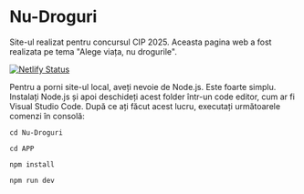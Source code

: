 # Nu-Droguri
Site-ul realizat pentru concursul CIP 2025. Aceasta pagina web a fost realizata pe tema "Alege viața, nu drogurile". 

[![Netlify Status](https://api.netlify.com/api/v1/badges/559ed67b-dc2b-4db7-8ece-92af6bd5d2ea/deploy-status)](https://app.netlify.com/projects/nudroguri/deploys)


Pentru a porni site-ul local, aveți nevoie de Node.js. Este foarte simplu. Instalați Node.js și apoi deschideți acest folder într-un code editor, cum ar fi Visual Studio Code. După ce ați făcut acest lucru, executați următoarele comenzi în consolă:

`cd Nu-Droguri`

`cd APP`

`npm install`

`npm run dev`
